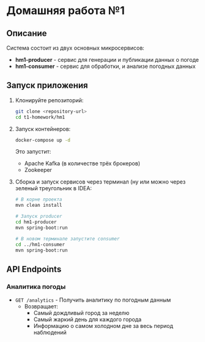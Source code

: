 # Домашняя работа №1

## Описание

Система состоит из двух основных микросервисов:
- **hm1-producer** - сервис для генерации и публикации данных о погоде
- **hm1-consumer** - сервис для обработки, и анализе погодных данных

## Запуск приложения
1. Клонируйте репозиторий:
   ```bash
   git clone <repository-url>
   cd t1-homework/hm1
   ```

2. Запуск контейнеров:
   ```bash
   docker-compose up -d
   ```
   Это запустит:
   - Apache Kafka (в количестве трёх брокеров)
   - Zookeeper


3. Сборка и запуск сервисов через терминал (ну или можно через зеленый треугольник в IDEA:
   ```bash
   # В корне проекта
   mvn clean install
   
   # Запуск producer
   cd hm1-producer
   mvn spring-boot:run
   
   # В новом терминале запустите consumer
   cd ../hm1-consumer
   mvn spring-boot:run
   ```

## API Endpoints

### Аналитика погоды
- `GET /analytics` - Получить аналитику по погодным данным
  - Возвращает:
    - Самый дождливый город за неделю
    - Самый жаркий день для каждого города
    - Информацию о самом холодном дне за весь период наблюдений